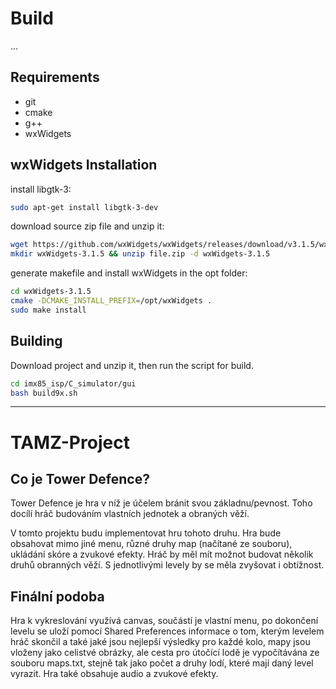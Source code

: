 # Build

...

## Requirements

* git
* cmake
* g++
* wxWidgets

## wxWidgets Installation

install libgtk-3:
```bash
sudo apt-get install libgtk-3-dev
```

download source zip file and unzip it:
```bash
wget https://github.com/wxWidgets/wxWidgets/releases/download/v3.1.5/wxWidgets-3.1.5.zip
mkdir wxWidgets-3.1.5 && unzip file.zip -d wxWidgets-3.1.5
```

generate makefile and install wxWidgets in the opt folder:
```bash
cd wxWidgets-3.1.5
cmake -DCMAKE_INSTALL_PREFIX=/opt/wxWidgets .
sudo make install
```

## Building

Download project and unzip it, then run the script for build.
```bash
cd imx85_isp/C_simulator/gui
bash build9x.sh
```


--------------------------------------------
# TAMZ-Project

## Co je Tower Defence?
Tower Defence je hra v níž je účelem bránit svou základnu/pevnost. Toho docílí hráč budováním vlastních jednotek a obraných věží.

V tomto projektu budu implementovat hru tohoto druhu. Hra bude obsahovat mimo jiné menu, různé druhy map (načítané ze souboru), ukládání skóre a zvukové efekty. Hráč by měl mít možnot budovat několik druhů obranných věží. S jednotlivými levely by se měla zvyšovat i obtížnost.

## Finální podoba
Hra k vykreslování využívá canvas, součástí je vlastní menu, po dokončení levelu se uloží pomocí Shared Preferences informace o tom, kterým levelem hráč skončil a také jaké jsou nejlepší výsledky pro každé kolo, mapy jsou vloženy jako celistvé obrázky, ale cesta pro útočící lodě je vypočítávána ze souboru maps.txt, stejně tak jako počet a druhy lodí, které mají daný level vyrazit. Hra také obsahuje audio a zvukové efekty.

